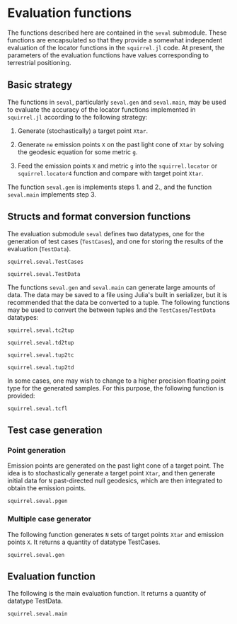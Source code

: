 # Evaluation functions

The functions described here are contained in the `seval` submodule.
These functions are encapsulated so that they provide a somewhat
independent evaluation of the locator functions in the `squirrel.jl`
code. At present, the parameters of the evaluation functions have values
corresponding to terrestrial positioning.

## Basic strategy

The functions in `seval`, particularly `seval.gen` and `seval.main`, may
be used to evaluate the accuracy of the locator functions implemented in
`squirrel.jl` according to the following strategy:

1.  Generate (stochastically) a target point `Xtar`.

2.  Generate `ne` emission points `X` on the past light cone of `Xtar`
    by solving the geodesic equation for some metric `g`.

3.  Feed the emission points `X` and metric `g` into the
    `squirrel.locator` or `squirrel.locator4` function and compare with
    target point `Xtar`.

The function `seval.gen` is implements steps 1. and 2., and the function
`seval.main` implements step 3.

## Structs and format conversion functions

The evaluation submodule `seval` defines two datatypes, one for the
generation of test cases (`TestCases`), and one for storing the results
of the evaluation (`TestData`).

```@docs
squirrel.seval.TestCases
```

```@docs
squirrel.seval.TestData
```

The functions `seval.gen` and `seval.main` can generate large amounts of
data. The data may be saved to a file using Julia's built in serializer,
but it is recommended that the data be converted to a tuple. The following
functions may be used to convert the between tuples and the 
`TestCases`/`TestData` datatypes:

```@docs
squirrel.seval.tc2tup
```

```@docs
squirrel.seval.td2tup
```

```@docs
squirrel.seval.tup2tc
```

```@docs
squirrel.seval.tup2td
```

In some cases, one may wish to change to a higher precision floating
point type for the generated samples. For this purpose, the following
function is provided:

```@docs
squirrel.seval.tcfl
```

## Test case generation

### Point generation

Emission points are generated on the past light cone of a target point.
The idea is to stochastically generate a target point `Xtar`, and then
generate initial data for `N` past-directed null geodesics, which are
then integrated to obtain the emission points.

```@docs
squirrel.seval.pgen
```

### Multiple case generator

The following function generates `N` sets of target points `Xtar` and
emission points `X`. It returns a quantity of datatype TestCases.

```@docs
squirrel.seval.gen
```

## Evaluation function

The following is the main evaluation function. It returns a quantity of
datatype TestData.

```@docs
squirrel.seval.main
```
